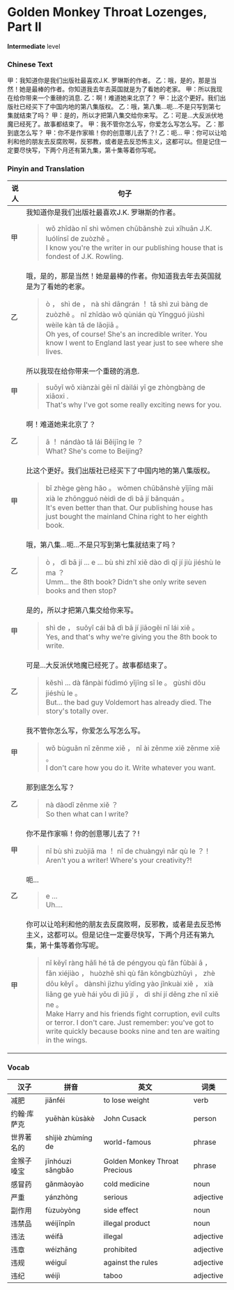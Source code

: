 # Golden Monkey Throat Lozenges, Part II
**Intermediate** level
### Chinese Text
甲：我知道你是我们出版社最喜欢J.K. 罗琳斯的作者。
乙：哦，是的，那是当然！她是最棒的作者。你知道我去年去英国就是为了看她的老家。
甲：所以我现在给你带来一个重磅的消息.
乙：啊！难道她来北京了？
甲：比这个更好。我们出版社已经买下了中国内地的第八集版权。
乙：哦，第八集...呃...不是只写到第七集就结束了吗？
甲：是的，所以才把第八集交给你来写。
乙：可是...大反派伏地魔已经死了。故事都结束了。
甲：我不管你怎么写，你爱怎么写怎么写。
乙：那到底怎么写？
甲：你不是作家嘛！你的创意哪儿去了？!
乙：呃...
甲：你可以让哈利和他的朋友去反腐败啊，反邪教，或者是去反恐怖主义，这都可以。但是记住一定要尽快写，下两个月还有第九集，第十集等着你写呢。

### Pinyin and Translation
|说人|句子|
|----|----|
|甲|我知道你是我们出版社最喜欢J.K. 罗琳斯的作者。<blockquote>wǒ zhīdào nǐ shì wǒmen chūbǎnshè zuì xǐhuān J.K. luólínsī de zuòzhě 。<br />I know you're the writer in our publishing house that is fondest of J.K. Rowling.</blockquote>|
|乙|哦，是的，那是当然！她是最棒的作者。你知道我去年去英国就是为了看她的老家。<blockquote>ò ， shì de ， nà shì dāngrán ！ tā shì zuì bàng de zuòzhě 。 nǐ zhīdào wǒ qùnián qù Yīngguó jiùshì wèile kàn tā de lǎojiā 。<br />Oh yes, of course! She's an incredible writer. You know I went to England last year just to see where she lives.</blockquote>|
|甲|所以我现在给你带来一个重磅的消息.<blockquote>suǒyǐ wǒ xiànzài gěi nǐ dàilái yī ge zhòngbàng de xiāoxi .<br />That's why I've got some really exciting news for you.</blockquote>|
|乙|啊！难道她来北京了？<blockquote>ā ！ nándào tā lái Běijīng le ？<br />What? She's come to Beijing?</blockquote>|
|甲|比这个更好。我们出版社已经买下了中国内地的第八集版权。<blockquote>bǐ zhège gèng hǎo 。 wǒmen chūbǎnshè yǐjīng mǎi xià le zhōngguó nèidì de dì bā jí bǎnquán 。<br />It's even better than that. Our publishing house has just bought the mainland China right to her eighth book.</blockquote>|
|乙|哦，第八集...呃...不是只写到第七集就结束了吗？<blockquote>ò ， dì bā jí ... e ... bù shì zhǐ xiě dào dì qī jí jiù jiéshù le ma ？<br />Umm... the 8th book?  Didn't she only write seven books and then stop?</blockquote>|
|甲|是的，所以才把第八集交给你来写。<blockquote>shì de ， suǒyǐ cái bǎ dì bā jí jiāogěi nǐ lái xiě 。<br />Yes, and that's why we're giving you the 8th book to write.</blockquote>|
|乙|可是...大反派伏地魔已经死了。故事都结束了。<blockquote>kěshì ... dà fǎnpài fúdìmó yǐjīng sǐ le 。 gùshi dōu jiéshù le 。<br />But... the bad guy Voldemort has already died. The story's totally over.</blockquote>|
|甲|我不管你怎么写，你爱怎么写怎么写。<blockquote>wǒ bùguǎn nǐ zěnme xiě ， nǐ ài zěnme xiě zěnme xiě 。<br />I don't care how you do it. Write whatever you want.</blockquote>|
|乙|那到底怎么写？<blockquote>nà dàodǐ zěnme xiě ？<br />So then what can I write?</blockquote>|
|甲|你不是作家嘛！你的创意哪儿去了？!<blockquote>nǐ bù shì zuòjiā ma ！ nǐ de chuàngyì nǎr qù le ？ !<br />Aren't you a writer! Where's your creativity?!</blockquote>|
|乙|呃...<blockquote>e ...<br />Uh....</blockquote>|
|甲|你可以让哈利和他的朋友去反腐败啊，反邪教，或者是去反恐怖主义，这都可以。但是记住一定要尽快写，下两个月还有第九集，第十集等着你写呢。<blockquote>nǐ kěyǐ ràng hālì hé tā de péngyou qù fǎn fǔbài ā ， fǎn xiéjiào ， huòzhě shì qù fǎn kǒngbùzhǔyì ， zhè dōu kěyǐ 。 dànshì jìzhu yīdìng yào jǐnkuài xiě ， xià liǎng ge yuè hái yǒu dì jiǔ jí ， dì shí jí děng zhe nǐ xiě ne 。<br />Make Harry and his friends fight corruption, evil cults or terror. I don't care. Just remember: you've got to write quickly because books nine and ten are waiting in the wings.</blockquote>|
### Vocab
|汉子|拼音|英文|词类|
|----|----|----|----|
|减肥|jiǎnféi|to lose weight|verb|
|约翰·库萨克|yuēhàn kùsàkè|John Cusack|person|
|世界著名的|shìjiè zhùmíng de|world-famous|phrase|
|金猴子嗓宝|jīnhóuzi sǎngbǎo|Golden Monkey Throat Precious|phrase|
|感冒药|gǎnmàoyào|cold medicine|noun|
|严重|yánzhòng|serious|adjective|
|副作用|fùzuòyòng|side effect|noun|
|违禁品|wéijīnpǐn|illegal product|noun|
|违法|wéifǎ|illegal|adjective|
|违章|wéizhāng|prohibited|adjective|
|违规|wéiguī|against the rules|adjective|
|违纪|wéijì|taboo|adjective|